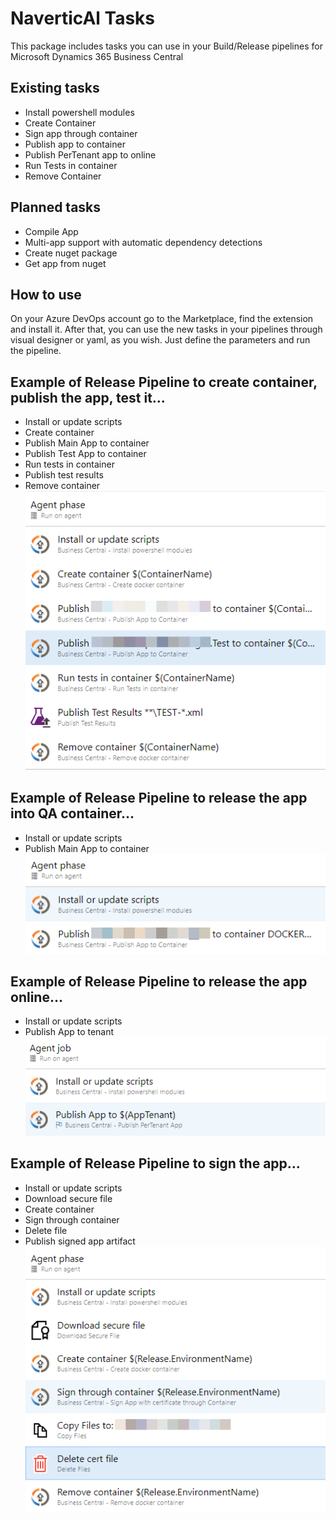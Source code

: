 # NaverticAl Tasks

This package includes tasks you can use in your Build/Release pipelines for Microsoft Dynamics 365 Business Central

## Existing tasks

- Install powershell modules
- Create Container
- Sign app through container
- Publish app to container
- Publish PerTenant app to online
- Run Tests in container
- Remove Container

## Planned tasks

- Compile App
- Multi-app support with automatic dependency detections
- Create nuget package
- Get app from nuget

## How to use

On your Azure DevOps account go to the Marketplace, find the extension and install it.
After that, you can use the new tasks in your pipelines through visual designer or yaml, as you wish. Just define the parameters and run the pipeline.

## Example of Release Pipeline to create container, publish the app, test it...

- Install or update scripts
- Create container
- Publish Main App to container
- Publish Test App to container
- Run tests in container
- Publish test results
- Remove container
![image](images/testPipeline.png)

## Example of Release Pipeline to release the app into QA container...

- Install or update scripts
- Publish Main App to container
![image](images/publishPipeline.png)

## Example of Release Pipeline to release the app online...

- Install or update scripts
- Publish App to tenant
![image](images/publishOnlinePipeline.png)

## Example of Release Pipeline to sign the app...

- Install or update scripts
- Download secure file
- Create container
- Sign through container
- Delete file
- Publish signed app artifact
![image](images/signPipeline.png)

